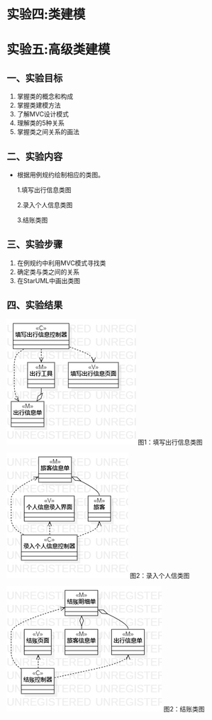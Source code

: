 # 实验四:类建模
# 实验五:高级类建模

## 一、实验目标
1. 掌握类的概念和构成
2. 掌握类建模方法
3. 了解MVC设计模式
4. 理解类的5种关系
5. 掌握类之间关系的画法

## 二、实验内容
- 根据用例规约绘制相应的类图。

   1.填写出行信息类图

   2.录入个人信息类图

   3.结账类图
   
## 三、实验步骤
1. 在例规约中利用MVC模式寻找类
2. 确定类与类之间的关系
3. 在StarUML中画出类图

## 四、实验结果
![填写出行信息类图](./Write_Travel_Information_Model.jpg)
图1：填写出行信息类图  

![录入个人信息类图](./Enter_Personal_Information_Model.jpg)
图2：录入个人信类图  

![结账类图](./Pay_Model.jpg)
图2：结账类图  
